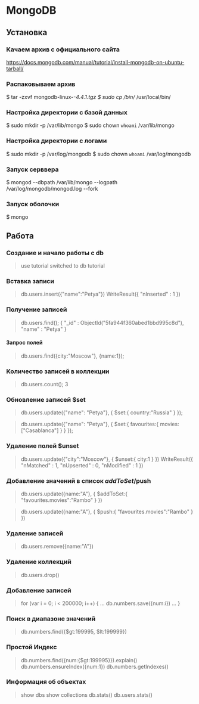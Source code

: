 # MongoDB

## Установка

### Качаем архив с официального сайта

https://docs.mongodb.com/manual/tutorial/install-mongodb-on-ubuntu-tarball/

### Распаковываем архив

$ tar -zxvf mongodb-linux-*-4.4.1.tgz
$ sudo cp <mongodb-install-directory>/bin/* /usr/local/bin/

### Настройка директории с базой данных

$ sudo mkdir -p /var/lib/mongo
$ sudo chown `whoami` /var/lib/mongo

### Настройка директории с логами

$ sudo mkdir -p /var/log/mongodb
$ sudo chown `whoami` /var/log/mongodb

### Запуск серввера

$ mongod --dbpath /var/lib/mongo --logpath /var/log/mongodb/mongod.log --fork

### Запуск оболочки

$ mongo


## Работа

### Создание и начало работы с db

> use tutorial
switched to db tutorial

### Вставка записи

> db.users.insert({"name":"Petya"})
WriteResult({ "nInserted" : 1 })

### Получение записей

> db.users.find();
{ "_id" : ObjectId("5fa944f360abed1bbd995c8d"), "name" : "Petya" }

#### Запрос полей

> db.users.find({city:"Moscow"}, {name:1});

### Количество записей в коллекции 

> db.users.count();
3

### Обновление записей $set

> db.users.update({"name": "Petya"}, {
	$set:{
		country:"Russia"
	}
});

> db.users.update({"name": "Petya"}, {
	$set:{
		favourites:{
			movies:["Casablanca"]
		}
	}
});

### Удаление полей $unset

> db.users.update({"city":"Moscow"}, {
	$unset:{
		city:1
	}
})
WriteResult({ "nMatched" : 1, "nUpserted" : 0, "nModified" : 1 })

### Добавление значений в список $addToSet/$push

> db.users.update({name:"A"}, {
	$addToSet:{
		"favourites.movies":"Rambo"
	}
})

> db.users.update({name:"A"}, {
	$push:{
		"favourites.movies":"Rambo"
	}
})

### Удаление записей

> db.users.remove({name:"A"})

### Удаление коллекций 

> db.users.drop()

### Добавление записей

> 	for (var i = 0; i < 200000; i++) {
...		db.numbers.save({num:i})
... }

### Поиск в диапазоне значений

> db.numbers.find({$gt:199995, $lt:199999})

### Простой Индекс

> db.numbers.find({num:{$gt:199995}}).explain()
> db.numbers.ensureIndex({num:1})
> db.numbers.getIndexes()

### Информация об объектах

> show dbs
> show collections
> db.stats()
> db.users.stats()

